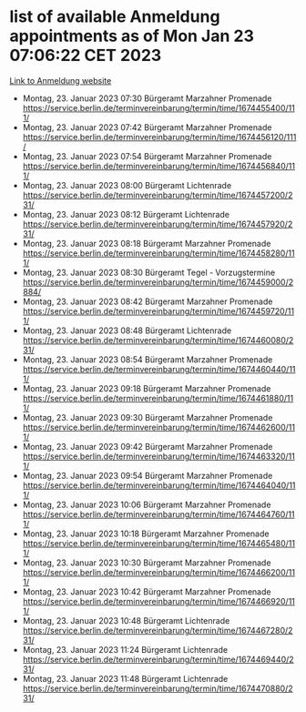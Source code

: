 # list of available Anmeldung appointments as of Mon Jan 23 07:06:22 CET 2023
[Link to Anmeldung website](https://service.berlin.de/terminvereinbarung/termin/tag.php?termin=0&anliegen[]=120686&dienstleisterlist=122210,122217,327316,122219,327312,122227,327314,122231,327346,122243,327348,122252,329742,122260,329745,122262,329748,122254,329751,122271,327278,122273,327274,122277,327276,330436,122280,327294,122282,327290,122284,327292,327539,122291,327270,122285,327266,122286,327264,122296,327268,150230,329760,122301,327282,122297,327286,122294,327284,122312,329763,122314,329775,122304,327330,122311,327334,122309,327332,122281,327352,122279,329772,122276,327324,122274,327326,122267,329766,122246,327318,122251,327320,122257,327322,122208,327298,122226,327300,121362,121364&herkunft=http%3A%2F%2Fservice.berlin.de%2Fdienstleistung%2F120686%2F)
- Montag, 23. Januar 2023 07:30 Bürgeramt Marzahner Promenade https://service.berlin.de/terminvereinbarung/termin/time/1674455400/111/
- Montag, 23. Januar 2023 07:42 Bürgeramt Marzahner Promenade https://service.berlin.de/terminvereinbarung/termin/time/1674456120/111/
- Montag, 23. Januar 2023 07:54 Bürgeramt Marzahner Promenade https://service.berlin.de/terminvereinbarung/termin/time/1674456840/111/
- Montag, 23. Januar 2023 08:00 Bürgeramt Lichtenrade https://service.berlin.de/terminvereinbarung/termin/time/1674457200/231/
- Montag, 23. Januar 2023 08:12 Bürgeramt Lichtenrade https://service.berlin.de/terminvereinbarung/termin/time/1674457920/231/
- Montag, 23. Januar 2023 08:18 Bürgeramt Marzahner Promenade https://service.berlin.de/terminvereinbarung/termin/time/1674458280/111/
- Montag, 23. Januar 2023 08:30 Bürgeramt Tegel - Vorzugstermine https://service.berlin.de/terminvereinbarung/termin/time/1674459000/2884/
- Montag, 23. Januar 2023 08:42 Bürgeramt Marzahner Promenade https://service.berlin.de/terminvereinbarung/termin/time/1674459720/111/
- Montag, 23. Januar 2023 08:48 Bürgeramt Lichtenrade https://service.berlin.de/terminvereinbarung/termin/time/1674460080/231/
- Montag, 23. Januar 2023 08:54 Bürgeramt Marzahner Promenade https://service.berlin.de/terminvereinbarung/termin/time/1674460440/111/
- Montag, 23. Januar 2023 09:18 Bürgeramt Marzahner Promenade https://service.berlin.de/terminvereinbarung/termin/time/1674461880/111/
- Montag, 23. Januar 2023 09:30 Bürgeramt Marzahner Promenade https://service.berlin.de/terminvereinbarung/termin/time/1674462600/111/
- Montag, 23. Januar 2023 09:42 Bürgeramt Marzahner Promenade https://service.berlin.de/terminvereinbarung/termin/time/1674463320/111/
- Montag, 23. Januar 2023 09:54 Bürgeramt Marzahner Promenade https://service.berlin.de/terminvereinbarung/termin/time/1674464040/111/
- Montag, 23. Januar 2023 10:06 Bürgeramt Marzahner Promenade https://service.berlin.de/terminvereinbarung/termin/time/1674464760/111/
- Montag, 23. Januar 2023 10:18 Bürgeramt Marzahner Promenade https://service.berlin.de/terminvereinbarung/termin/time/1674465480/111/
- Montag, 23. Januar 2023 10:30 Bürgeramt Marzahner Promenade https://service.berlin.de/terminvereinbarung/termin/time/1674466200/111/
- Montag, 23. Januar 2023 10:42 Bürgeramt Marzahner Promenade https://service.berlin.de/terminvereinbarung/termin/time/1674466920/111/
- Montag, 23. Januar 2023 10:48 Bürgeramt Lichtenrade https://service.berlin.de/terminvereinbarung/termin/time/1674467280/231/
- Montag, 23. Januar 2023 11:24 Bürgeramt Lichtenrade https://service.berlin.de/terminvereinbarung/termin/time/1674469440/231/
- Montag, 23. Januar 2023 11:48 Bürgeramt Lichtenrade https://service.berlin.de/terminvereinbarung/termin/time/1674470880/231/
